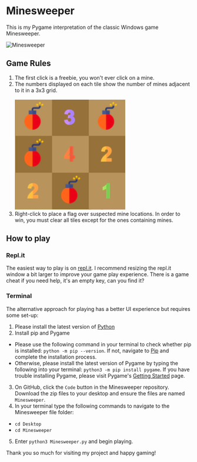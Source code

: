 # Minesweeper

This is my Pygame interpretation of the classic Windows game Minesweeper.

![Minesweeper](images/Minesweeper.gif)

## Game Rules
1. The first click is a freebie, you won't ever click on a mine.
2. The numbers displayed on each tile show the number of mines adjacent to it in a 3x3 grid. <br/>         
![Numbers](images/openedGrid.png) 
3. Right-click to place a flag over suspected mine locations. In order to win, you must clear all tiles except for the ones containing mines.   

## How to play

### Repl.it
The easiest way to play is on [repl.it](https://repl.it/talk/share/Minesweeper/84316). I recommend resizing the repl.it window a bit larger to improve your game play experience. There is a game cheat if you need help, it's an empty key, can you find it?

### Terminal   
The alternative approach for playing has a better UI experience but requires some set-up:
1. Please install the latest version of [Python](https://www.python.org/downloads/)
2. Install pip and Pygame
* Please use the following command in your terminal to check whether pip is installed: `python -m pip --version`. If not, navigate to [Pip](https://pip.pypa.io/en/stable/installing/) and complete the installation process.    
* Otherwise, please install the latest version of Pygame by typing the following into your terminal: `python3 -m pip install pygame`. If you have trouble installing Pygame, please visit Pygame's [Getting Started](https://www.pygame.org/wiki/GettingStarted) page.   
3. On GitHub, click the `Code` button in the Minesweeper repository. Download the zip files to your desktop and ensure the files are named `Minesweeper`.   
4. In your terminal type the following commands to navigate to the Minesweeper file folder:    
* `cd Desktop`
* `cd Minesweeper`
5. Enter `python3 Minesweeper.py` and begin playing.   

Thank you so much for visiting my project and happy gaming!





